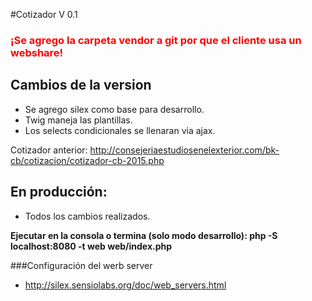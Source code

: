 #Cotizador V 0.1
### <font color="red">¡Se agrego la carpeta vendor a git por que el cliente usa un webshare!</font> 

## Cambios de la version
- Se agrego silex como base para desarrollo. 
- Twig maneja las plantillas.
- Los selects condicionales se llenaran via ajax.

Cotizador anterior: http://consejeriaestudiosenelexterior.com/bk-cb/cotizacion/cotizador-cb-2015.php

## En producción:
- Todos los cambios realizados.

<b>Ejecutar en la consola o termina (solo modo desarrollo): php -S localhost:8080 -t web web/index.php</b>

###Configuración del werb server
- http://silex.sensiolabs.org/doc/web_servers.html